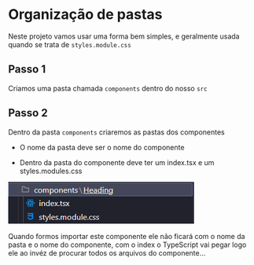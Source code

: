 # Organização de pastas

Neste projeto vamos usar uma forma bem simples, e geralmente usada quando se trata de `styles.module.css`

## Passo 1

Criamos uma pasta chamada `components` dentro do nosso `src`

## Passo 2

Dentro da pasta `components` criaremos as pastas dos componentes

- O nome da pasta deve ser o nome do componente

- Dentro da pasta do componente deve ter um index.tsx e um styles.modules.css

![imagem](./assets/org-components.png)

Quando formos importar este componente ele não ficará com o nome da pasta e o nome do componente, com o index o TypeScript vai pegar logo ele ao invéz de procurar todos os arquivos do componente...
